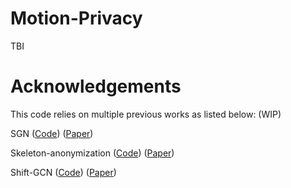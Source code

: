 # Motion-Privacy

TBI

# Acknowledgements

This code relies on multiple previous works as listed below: (WIP)

SGN ([Code](https://github.com/microsoft/SGN)) ([Paper](https://arxiv.org/pdf/1904.01189.pdf))

Skeleton-anonymization ([Code](https://github.com/ml-postech/Skeleton-anonymization)) ([Paper](https://arxiv.org/pdf/2111.15129.pdf))

Shift-GCN ([Code](https://github.com/kchengiva/Shift-GCN)) ([Paper](https://openaccess.thecvf.com/content_CVPR_2020/papers/Cheng_Skeleton-Based_Action_Recognition_With_Shift_Graph_Convolutional_Network_CVPR_2020_paper.pdf))